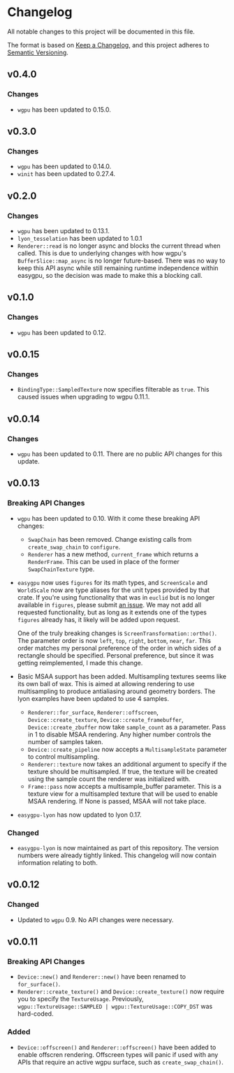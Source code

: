 # Changelog

All notable changes to this project will be documented in this file.

The format is based on [Keep a Changelog](https://keepachangelog.com/en/1.0.0/),
and this project adheres to [Semantic Versioning](https://semver.org/spec/v2.0.0.html).

## v0.4.0

### Changes

- `wgpu` has been updated to 0.15.0.

## v0.3.0

### Changes

- `wgpu` has been updated to 0.14.0.
- `winit` has been updated to 0.27.4.

## v0.2.0

### Changes

- `wgpu` has been updated to 0.13.1.
- `lyon_tesselation` has been updated to 1.0.1
- `Renderer::read` is no longer async and blocks the current thread when called.
  This is due to underlying changes with how wgpu's `BufferSlice::map_async` is
  no longer future-based. There was no way to keep this API async while still
  remaining runtime independence within easygpu, so the decision was made to
  make this a blocking call.

## v0.1.0

### Changes

- `wgpu` has been updated to 0.12.

## v0.0.15

### Changes

- `BindingType::SampledTexture` now specifies filterable as `true`. This caused
  issues when upgrading to wgpu 0.11.1.

## v0.0.14

### Changes

- `wgpu` has been updated to 0.11. There are no public API changes for this
  update.

## v0.0.13

### Breaking API Changes

- `wgpu` has been updated to 0.10. With it come these breaking API changes:
  - `SwapChain` has been removed. Change existing calls from `create_swap_chain` to `configure`.
  - `Renderer` has a new method, `current_frame` which returns a `RenderFrame`. This can be used in place of the former `SwapChainTexture` type.
- `easygpu` now uses `figures` for its math types, and `ScreenScale` and
  `WorldScale` now are type aliases for the unit types provided by that crate.
  If you're using functionality that was in `euclid` but is no longer available
  in `figures`, please submit [an
  issue](https://github.com/khonsulabs/figures/issues). We may not add all
  requested functionality, but as long as it extends one of the types `figures`
  already has, it likely will be added upon request.

  One of the truly breaking changes is `ScreenTransformation::ortho()`. The
  parameter order is now `left`, `top`, `right`, `bottom`, `near`, `far`. This
  order matches my personal preference of the order in which sides of a
  rectangle should be specified. Personal preference, but since it was getting
  reimplemented, I made this change.
- Basic MSAA support has been added. Multisampling textures seems like its own ball of wax. This is aimed at allowing rendering to use multisampling to produce antialiasing around geometry borders. The lyon examples have been updated to use 4 samples.
  - `Renderer::for_surface`, `Renderer::offscreen`, `Device::create_texture`, `Device::create_framebuffer`, `Device::create_zbuffer` now take `sample_count` as a parameter. Pass in 1 to disable MSAA rendering. Any higher number controls the number of samples taken.
  - `Device::create_pipeline` now accepts a `MultisampleState` parameter to control multisampling.
  - `Renderer::texture` now takes an additional argument to specify if the texture should be multisampled. If true, the texture will be created using the sample count the renderer was initialized with.
  - `Frame::pass` now accepts a multisample_buffer parameter. This is a texture view for a multisampled texture that will be used to enable MSAA rendering. If None is passed, MSAA will not take place.
- `easygpu-lyon` has now updated to lyon 0.17.

### Changed

- `easygpu-lyon` is now maintained as part of this repository. The version
  numbers were already tightly linked. This changelog will now contain
  information relating to both.

## v0.0.12

### Changed

- Updated to `wgpu` 0.9. No API changes were necessary.

## v0.0.11

### Breaking API Changes

- `Device::new()` and `Renderer::new()` have been renamed to `for_surface()`.
- `Renderer::create_texture()` and `Device::create_texture()` now require you to specify the `TextureUsage`. Previously, `wgpu::TextureUsage::SAMPLED | wgpu::TextureUsage::COPY_DST` was hard-coded.

### Added

- `Device::offscreen()` and `Renderer::offscreen()` have been added to enable offscren rendering. Offscreen types will panic if used with any APIs that require an active wgpu surface, such as `create_swap_chain()`.
